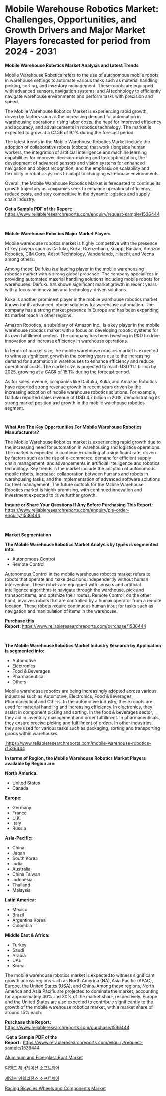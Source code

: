 <p><h1>Mobile Warehouse Robotics Market: Challenges, Opportunities, and Growth Drivers and Major Market Players forecasted for period from 2024 - 2031</h1></p><p><strong>Mobile Warehouse Robotics Market Analysis and Latest Trends</strong></p>
<p><p>Mobile Warehouse Robotics refers to the use of autonomous mobile robots in warehouse settings to automate various tasks such as material handling, picking, sorting, and inventory management. These robots are equipped with advanced sensors, navigation systems, and AI technology to efficiently navigate warehouse environments and perform tasks with precision and speed.</p><p>The Mobile Warehouse Robotics Market is experiencing rapid growth, driven by factors such as the increasing demand for automation in warehousing operations, rising labor costs, the need for improved efficiency and accuracy, and advancements in robotics technology. The market is expected to grow at a CAGR of 9.1% during the forecast period.</p><p>The latest trends in the Mobile Warehouse Robotics Market include the adoption of collaborative robots (cobots) that work alongside human workers, the integration of artificial intelligence and machine learning capabilities for improved decision-making and task optimization, the development of advanced sensors and vision systems for enhanced navigation and object recognition, and the emphasis on scalability and flexibility in robotic systems to adapt to changing warehouse environments.</p><p>Overall, the Mobile Warehouse Robotics Market is forecasted to continue its growth trajectory as companies seek to enhance operational efficiency, reduce costs, and stay competitive in the dynamic logistics and supply chain industry.</p></p>
<p><strong>Get a Sample PDF of the Report:&nbsp;</strong> <a href="https://www.reliableresearchreports.com/enquiry/request-sample/1536444">https://www.reliableresearchreports.com/enquiry/request-sample/1536444</a></p>
<p>&nbsp;</p>
<p><strong>Mobile Warehouse Robotics Major Market Players</strong></p>
<p><p>Mobile warehouse robotics market is highly competitive with the presence of key players such as Daifuku, Kuka, Grenzebach, Knapp, Bastian, Amazon Robotics, CIM Corp, Adept Technology, Vanderlande, Hitachi, and Vecna among others.</p><p>Among these, Daifuku is a leading player in the mobile warehousing robotics market with a strong global presence. The company specializes in providing automated material handling solutions including mobile robots for warehouses. Daifuku has shown significant market growth in recent years with a focus on innovation and technology-driven solutions.</p><p>Kuka is another prominent player in the mobile warehouse robotics market known for its advanced robotic solutions for warehouse automation. The company has a strong market presence in Europe and has been expanding its market reach in other regions.</p><p>Amazon Robotics, a subsidiary of Amazon Inc., is a key player in the mobile warehouse robotics market with a focus on developing robotic systems for its own fulfillment centers. The company has been investing in R&D to drive innovation and increase efficiency in warehouse operations.</p><p>In terms of market size, the mobile warehouse robotics market is expected to witness significant growth in the coming years due to the increasing demand for automation in warehouses to enhance efficiency and reduce operational costs. The market size is projected to reach USD 11.1 billion by 2025, growing at a CAGR of 15.1% during the forecast period.</p><p>As for sales revenue, companies like Daifuku, Kuka, and Amazon Robotics have reported strong revenue growth in recent years driven by the increasing adoption of mobile warehouse robotics solutions. For example, Daifuku reported sales revenue of USD 4.7 billion in 2019, demonstrating its strong market position and growth in the mobile warehouse robotics segment.</p></p>
<p>&nbsp;</p>
<p><strong>What Are The Key Opportunities For Mobile Warehouse Robotics Manufacturers?</strong></p>
<p><p>The Mobile Warehouse Robotics market is experiencing rapid growth due to the increasing need for automation in warehousing and logistics operations. The market is expected to continue expanding at a significant rate, driven by factors such as the rise of e-commerce, demand for efficient supply chain management, and advancements in artificial intelligence and robotics technology. Key trends in the market include the adoption of autonomous mobile robots, increased collaboration between humans and robots in warehousing tasks, and the implementation of advanced software solutions for fleet management. The future outlook for the Mobile Warehouse Robotics market is highly promising, with continued innovation and investment expected to drive further growth.</p></p>
<p><strong>Inquire or Share Your Questions If Any Before Purchasing This Report:</strong> <a href="https://www.reliableresearchreports.com/enquiry/pre-order-enquiry/1536444">https://www.reliableresearchreports.com/enquiry/pre-order-enquiry/1536444</a></p>
<p>&nbsp;</p>
<p><strong>Market Segmentation</strong></p>
<p><strong>The Mobile Warehouse Robotics Market Analysis by types is segmented into:</strong></p>
<p><ul><li>Autonomous Control</li><li>Remote Control</li></ul></p>
<p><p>Autonomous Control in the mobile warehouse robotics market refers to robots that operate and make decisions independently without human intervention. These robots are equipped with sensors and artificial intelligence algorithms to navigate through the warehouse, pick and transport items, and optimize their routes. Remote Control, on the other hand, involves robots that are controlled by a human operator from a remote location. These robots require continuous human input for tasks such as navigation and manipulation of items in the warehouse.</p></p>
<p><strong>Purchase this Report:&nbsp;</strong><a href="https://www.reliableresearchreports.com/purchase/1536444">https://www.reliableresearchreports.com/purchase/1536444</a></p>
<p>&nbsp;</p>
<p><strong>The Mobile Warehouse Robotics Market Industry Research by Application is segmented into:</strong></p>
<p><ul><li>Automotive</li><li>Electronics</li><li>Food & Beverages</li><li>Pharmaceutical</li><li>Others</li></ul></p>
<p><p>Mobile warehouse robotics are being increasingly adopted across various industries such as Automotive, Electronics, Food & Beverages, Pharmaceutical and Others. In the automotive industry, these robots are used for material handling and increasing efficiency. In electronics, they assist in component picking and sorting. In the food & beverages sector, they aid in inventory management and order fulfillment. In pharmaceuticals, they ensure precise picking and fulfillment of orders. In other industries, they are used for various tasks such as packaging, sorting and transporting goods within warehouses.</p></p>
<p><a href="https://www.reliableresearchreports.com/mobile-warehouse-robotics-r1536444">&nbsp;https://www.reliableresearchreports.com/mobile-warehouse-robotics-r1536444</a></p>
<p><strong>In terms of Region, the Mobile Warehouse Robotics Market Players available by Region are:</strong></p>
<p>
    <p> <strong> North America: </strong>
        <ul>
            <li>United States</li>
            <li>Canada</li>
        </ul>
        </p> 
    <p> <strong> Europe: </strong>
        <ul>
            <li>Germany</li>
            <li>France</li>
            <li>U.K.</li>
            <li>Italy</li>
            <li>Russia</li>
        </ul>
        </p> 
    <p> <strong> Asia-Pacific: </strong>
        <ul>
            <li>China</li>
            <li>Japan</li>
            <li>South Korea</li>
            <li>India</li>
            <li>Australia</li>
            <li>China Taiwan</li>
            <li>Indonesia</li>
            <li>Thailand</li>
            <li>Malaysia</li>
        </ul>
        </p> 
    <p> <strong> Latin America: </strong>
        <ul>
            <li>Mexico</li>
            <li>Brazil</li>
            <li>Argentina Korea</li>
            <li>Colombia</li>
        </ul>
        </p> 
    <p> <strong> Middle East & Africa: </strong>
        <ul>
            <li>Turkey</li>
            <li>Saudi</li>
            <li>Arabia</li>
            <li>UAE</li>
            <li>Korea</li>
        </ul>
    </p>
    </p>
<p><p>The mobile warehouse robotics market is expected to witness significant growth across regions such as North America (NA), Asia Pacific (APAC), Europe, the United States (USA), and China. Among these regions, North America and Asia Pacific are projected to dominate the market, accounting for approximately 40% and 30% of the market share, respectively. Europe and the United States are also expected to contribute significantly to the growth of the mobile warehouse robotics market, with a market share of around 15% each.</p></p>
<p><strong>Purchase this Report: </strong><a href="https://www.reliableresearchreports.com/purchase/1536444">https://www.reliableresearchreports.com/purchase/1536444</a></p>
<p>&nbsp;<strong>Get a Sample PDF of the Report:&nbsp;&nbsp;</strong><a href="https://www.reliableresearchreports.com/enquiry/request-sample/1536444">https://www.reliableresearchreports.com/enquiry/request-sample/1536444</a></p>
<p><strong></strong></p>
<p><p><a href="https://github.com/johnbach50/Market-Research-Report-List-3/blob/main/aluminum-and-fiberglass-boat-market.md">Aluminum and Fiberglass Boat Market</a></p><p><a href="https://github.com/vs10l4sfg5c/Market-Research-Report-List-1/blob/main/159354137104.md">디맨드 제너레이션 소프트웨어</a></p><p><a href="https://github.com/crfsywufhm81415/Market-Research-Report-List-1/blob/main/465151837103.md">세일즈 인텔리전스 소프트웨어</a></p><p><a href="https://github.com/lylyparadise/Market-Research-Report-List-3/blob/main/racing-bicycles-wheels-and-components-market.md">Racing Bicycles Wheels and Components Market</a></p></p>